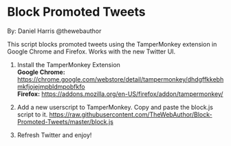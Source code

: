 # Block Promoted Tweets
By: Daniel Harris @thewebauthor

This script blocks promoted tweets using the TamperMonkey extension in Google Chrome and Firefox. Works with the new Twitter UI.

1. Install the TamperMonkey Extension
   <br><strong>Google Chrome:</strong> https://chrome.google.com/webstore/detail/tampermonkey/dhdgffkkebhmkfjojejmpbldmpobfkfo
   <br><strong>Firefox:</strong> https://addons.mozilla.org/en-US/firefox/addon/tampermonkey/
   
2. Add a new userscript to TamperMonkey. Copy and paste the block.js script to it.
   https://raw.githubusercontent.com/TheWebAuthor/Block-Promoted-Tweets/master/block.js
   
3. Refresh Twitter and enjoy!
